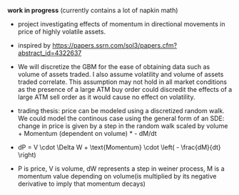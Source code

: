 **work in progress** (currently contains a lot of napkin math) 

- project investigating effects of momentum in directional movements in price of highly volatile assets.    
- inspired by https://papers.ssrn.com/sol3/papers.cfm?abstract_id=4322637   
- We will discretize the GBM for the ease of obtaining data such as volume of assets traded. I also assume volatility and volume of assets traded correlate. This assumption may not hold in all market conditions as the presence of a large ATM buy order could discredit the effects of a large ATM sell order as it would cause no effect on volatility. 
- trading thesis: price can be modeled using a discretized random walk. We could model the continous case using the general form of an SDE: change in price is given by a step in the random walk scaled by volume + Momentum (dependent on volume) * - dM/dt

- dP = V \cdot \Delta W + \text{Momentum} \cdot \left( - \frac{dM}{dt} \right)
- P is price, V is volume, dW represents a step in weiner process, M is a momentum value depending on volume(is multiplied by its negative derivative to imply that momentum decays)
